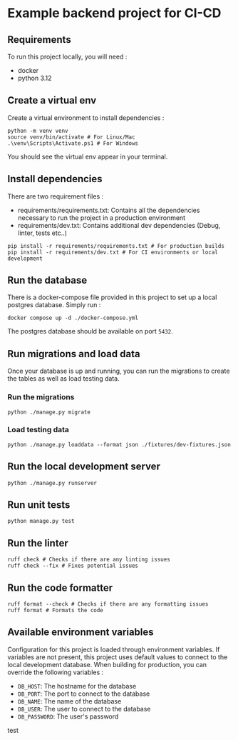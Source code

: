 # Example backend project for CI-CD

## Requirements

To run this project locally, you will need : 
 - docker
 - python 3.12

## Create a virtual env

Create a virtual environment to install dependencies : 

```shell
python -m venv venv
source venv/bin/activate # For Linux/Mac
.\venv\Scripts\Activate.ps1 # For Windows
```

You should see the virtual env appear in your terminal.

## Install dependencies

There are two requirement files : 
 - requirements/requirements.txt: Contains all the dependencies necessary to run the project in a production environment
 - requirements/dev.txt: Contains additional dev dependencies (Debug, linter, tests etc..)

```shell
pip install -r requirements/requirements.txt # For production builds
pip install -r requirements/dev.txt # For CI environments or local development
```

## Run the database

There is a docker-compose file provided in this project to set up a local postgres database.
Simply run :

```shell
docker compose up -d ./docker-compose.yml
```

The postgres database should be available on port `5432`.

## Run migrations and load data

Once your database is up and running, you can run the migrations to create the tables as well as load testing data.

### Run the migrations 

```shell
python ./manage.py migrate
```

### Load testing data

``` shell
python ./manage.py loaddata --format json ./fixtures/dev-fixtures.json
```

## Run the local development server

```shell
python ./manage.py runserver
```

## Run unit tests

```shell
python manage.py test
```

## Run the linter

```shell
ruff check # Checks if there are any linting issues
ruff check --fix # Fixes potential issues 
```

## Run the code formatter

```shell
ruff format --check # Checks if there are any formatting issues
ruff format # Formats the code
```

## Available environment variables

Configuration for this project is loaded through environment variables. If variables are not present,
this project uses default values to connect to the local development database. When building for production, you can override the following
variables :
 - `DB_HOST`: The hostname for the database
 - `DB_PORT`: The port to connect to the database
 - `DB_NAME`: The name of the database
 - `DB_USER`: The user to connect to the database
 - `DB_PASSWORD`: The user's password

test